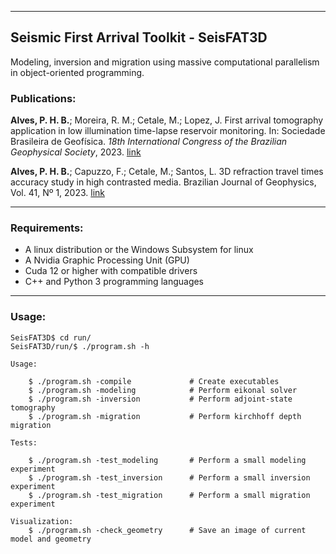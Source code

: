 ___

## Seismic First Arrival Toolkit - SeisFAT3D

Modeling, inversion and migration using massive computational parallelism in object-oriented programming.

### Publications:

**Alves, P. H. B.**; Moreira, R. M.; Cetale, M.; Lopez, J. First arrival tomography application in low illumination time-lapse reservoir monitoring. In: Sociedade Brasileira de Geofísica. *18th International Congress of the Brazilian Geophysical Society*, 2023. [link](https://sbgf.org.br/mysbgf/eventos/expanded_abstracts/18th_CISBGf/a8c88a0055f636e4a163a5e3d16adab7CISBGf_2023_tomography.pdf)

**Alves, P. H. B.**; Capuzzo, F.; Cetale, M.; Santos, L. 3D refraction travel times accuracy study in high contrasted media. Brazilian Journal of Geophysics, Vol. 41, Nº 1, 2023. [link](https://sbgf.org.br/revista/index.php/rbgf/article/view/2295)
___

### Requirements:

- A linux distribution or the Windows Subsystem for linux
- A Nvidia Graphic Processing Unit (GPU)
- Cuda 12 or higher with compatible drivers
- C++ and Python 3 programming languages    
____

### Usage:

```console
SeisFAT3D$ cd run/
SeisFAT3D/run/$ ./program.sh -h

Usage:

    $ ./program.sh -compile             # Create executables 
    $ ./program.sh -modeling            # Perform eikonal solver          
    $ ./program.sh -inversion           # Perform adjoint-state tomography
    $ ./program.sh -migration           # Perform kirchhoff depth migration

Tests:

    $ ./program.sh -test_modeling       # Perform a small modeling experiment          
    $ ./program.sh -test_inversion      # Perform a small inversion experiment
    $ ./program.sh -test_migration      # Perform a small migration experiment  

Visualization:
    $ ./program.sh -check_geometry      # Save an image of current model and geometry         
```
